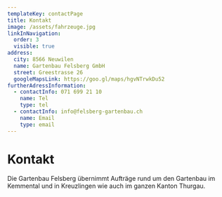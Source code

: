 ```yaml
---
templateKey: contactPage
title: Kontakt
image: /assets/fahrzeuge.jpg
linkInNavigation:
  order: 3
  visible: true
address:
  city: 8566 Neuwilen
  name: Gartenbau Felsberg GmbH
  street: Greestrasse 26
  googleMapsLink: https://goo.gl/maps/hgvNTrwkDu52
furtherAdressInformation:
  - contactInfo: 071 699 21 10
    name: Tel
    type: tel
  - contactInfo: info@felsberg-gartenbau.ch
    name: Email
    type: email
---
```


# Kontakt

Die Gartenbau Felsberg übernimmt Aufträge rund um den Gartenbau im Kemmental und in Kreuzlingen wie auch im ganzen Kanton Thurgau.
